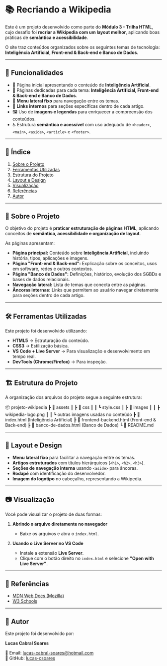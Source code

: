 # 📚 Recriando a Wikipedia

Este é um projeto desenvolvido como parte do **Módulo 3 - Trilha HTML**, cujo desafio foi **recriar a Wikipedia com um layout melhor**, aplicando boas práticas de **semântica e acessibilidade**.  

O site traz conteúdos organizados sobre os seguintes temas de tecnologia: **Inteligência Artificial, Front-end & Back-end e Banco de Dados**.  

---

## 🌟 Funcionalidades

- 📌 Página inicial apresentando o conteúdo de **Inteligência Artificial**.  
- 📖 Páginas dedicadas para cada tema: **Inteligência Artificial, Front-end & Back-end e Banco de Dados**.  
- 🧭 **Menu lateral fixo** para navegação entre os temas.  
- 🔗 **Links internos** para seções específicas dentro de cada artigo.  
- 🖼️ Uso de **imagens e legendas** para enriquecer a compreensão dos conteúdos.  
- ♿ Estrutura **semântica e acessível** com uso adequado de `<header>`, `<main>`, `<aside>`, `<article>` e `<footer>`.  

---

## 📜 Índice

1. [Sobre o Projeto](#sobre-o-projeto)  
2. [Ferramentas Utilizadas](#ferramentas-utilizadas)  
3. [Estrutura do Projeto](#estrutura-do-projeto)  
4. [Layout e Design](#layout-e-design)  
5. [Visualização](#visualização)  
6. [Referências](#referências)  
7. [Autor](#autor)  

---

## 📝 Sobre o Projeto

O objetivo do projeto é **praticar estruturação de páginas HTML**, aplicando conceitos de **semântica, acessibilidade e organização de layout**.  

As páginas apresentam:  

- **Página principal:** Conteúdo sobre **Inteligência Artificial**, incluindo história, tipos, aplicações e imagens.  
- **Página "Front-end & Back-end":** Explicação sobre os conceitos, usos em software, redes e outros contextos.  
- **Página "Banco de Dados":** Definições, histórico, evolução dos SGBDs e bases de dados relacionais.  
- **Navegação lateral:** Lista de temas que conecta entre as páginas.  
- **Âncoras internas:** Links que permitem ao usuário navegar diretamente para seções dentro de cada artigo.  

---

## 🛠 Ferramentas Utilizadas

Este projeto foi desenvolvido utilizando:

- **HTML5** → Estruturação do conteúdo.  
- **CSS3** → Estilização básica.  
- **VS Code + Live Server** → Para visualização e desenvolvimento em tempo real.  
- **DevTools (Chrome/Firefox)** → Para inspeção.  

---

## 🏗 Estrutura do Projeto

A organização dos arquivos do projeto segue a seguinte estrutura:

📦 projeto-wikipedia
┣ 📂 assets
┃ ┣ 📂 css
┃ ┃ ┗ style.css
┃ ┣ 📂 images
┃ ┃ ┣ wikipedia-logo.png
┃ ┃ ┗ outras imagens usadas no conteúdo
┣ 📜 index.html (Inteligência Artificial)
┣ 📜 frontend-backend.html (Front-end & Back-end)
┣ 📜 banco-de-dados.html (Banco de Dados)
┗ 📜 README.md


---

## 🎨 Layout e Design

- **Menu lateral fixo** para facilitar a navegação entre os temas.  
- **Artigos estruturados** com títulos hierárquicos (`<h1>`, `<h2>`, `<h3>`).  
- **Seções de navegação interna** usando `<aside>` para âncoras.  
- **Rodapé** com identificação do desenvolvedor.  
- **Imagem do logotipo** no cabeçalho, representando a Wikipedia.  

---

## 📷 Visualização

Você pode visualizar o projeto de duas formas:

1. **Abrindo o arquivo diretamente no navegador**
   - Baixe os arquivos e abra o `index.html`.

2. **Usando o Live Server no VS Code**
   - Instale a extensão **Live Server**.  
   - Clique com o botão direito no `index.html` e selecione **"Open with Live Server"**.  

---

## 📖 Referências

- [MDN Web Docs (Mozilla)](https://developer.mozilla.org/pt-BR/docs/Web/HTML)  
- [W3 Schools](https://www.w3schools.com/)  

---

## 👤 Autor

Este projeto foi desenvolvido por:  

**Lucas Cabral Soares**  

📧 Email: [lucas-cabral-soares@hotmail.com](mailto:lucas-cabral-soares@hotmail.com)  
🔗 GitHub: [lucas-csoares](https://github.com/lucas-csoares)  
